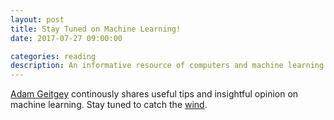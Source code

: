 ```yaml
---
layout: post
title: Stay Tuned on Machine Learning!
date: 2017-07-27 09:00:00

categories: reading
description: An informative resource of computers and machine learning.
---
```


[Adam Geitgey](https://medium.com/@ageitgey) continously shares useful tips and insightful opinion on machine learning. Stay tuned to catch the [wind](http://idioms.thefreedictionary.com/catch+wind+of).
